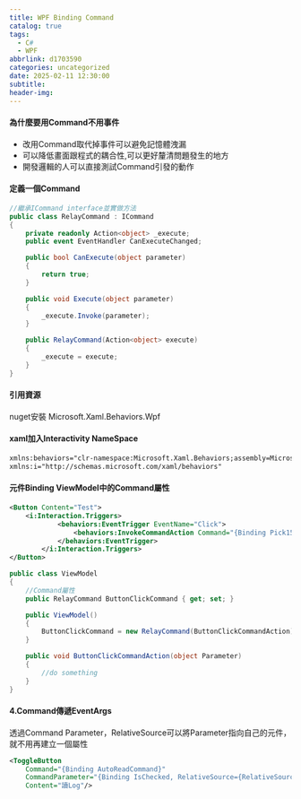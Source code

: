 ```yaml
---
title: WPF Binding Command
catalog: true
tags:
  - C#
  - WPF
abbrlink: d1703590
categories: uncategorized
date: 2025-02-11 12:30:00
subtitle:
header-img:
---
```

#### 為什麼要用Command不用事件
- 改用Command取代掉事件可以避免記憶體洩漏
- 可以降低畫面跟程式的耦合性,可以更好釐清問題發生的地方
- 開發邏輯的人可以直接測試Command引發的動作
#### 定義一個Command
```csharp
//繼承ICommand interface並實做方法
public class RelayCommand : ICommand
{
    private readonly Action<object> _execute;
    public event EventHandler CanExecuteChanged;

    public bool CanExecute(object parameter)
    {
        return true;
    }

    public void Execute(object parameter)
    {
        _execute.Invoke(parameter);
    }

    public RelayCommand(Action<object> execute)
    {
        _execute = execute;
    }
}
```

#### 引用資源
nuget安裝 Microsoft.Xaml.Behaviors.Wpf

#### xaml加入Interactivity NameSpace
```xml
xmlns:behaviors="clr-namespace:Microsoft.Xaml.Behaviors;assembly=Microsoft.Xaml.Behaviors"
xmlns:i="http://schemas.microsoft.com/xaml/behaviors"
```
#### 元件Binding ViewModel中的Command屬性
```xml
<Button Content="Test">
    <i:Interaction.Triggers>
            <behaviors:EventTrigger EventName="Click">
                <behaviors:InvokeCommandAction Command="{Binding Pick15Command}" />
            </behaviors:EventTrigger>
        </i:Interaction.Triggers>
</Button>
```
```csharp
public class ViewModel
{
    //Command屬性
    public RelayCommand ButtonClickCommand { get; set; }

    public ViewModel()
    {
        ButtonClickCommand = new RelayCommand(ButtonClickCommandAction);
    } 

    public void ButtonClickCommandAction(object Parameter)
    {
        //do something
    }
}
```

#### 4.Command傳遞EventArgs
透過Command Parameter，RelativeSource可以將Parameter指向自己的元件，就不用再建立一個屬性
```xml
<ToggleButton
    Command="{Binding AutoReadCommand}"
    CommandParameter="{Binding IsChecked, RelativeSource={RelativeSource Self}}"
    Content="讀Log"/>
```